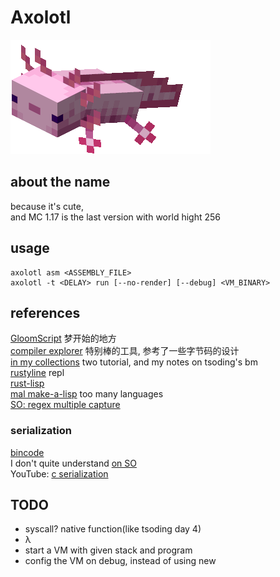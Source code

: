 # Axolotl
![minecraft axolotl](docs/axolotl.png)
## about the name
because it's cute,<br>
and MC 1.17 is the last version with world hight 256

## usage
```shell
axolotl asm <ASSEMBLY_FILE>
axolotl -t <DELAY> run [--no-render] [--debug] <VM_BINARY>
```



## references
[GloomScript](https://github.com/Xie-Jason/GloomScript)
    梦开始的地方<br>
[compiler explorer](https://godbolt.org/)
    特别棒的工具, 参考了一些字节码的设计<br>
[in my collections](dongdigua.github.io/internet_collections)
    two tutorial, and my notes on tsoding's bm<br>
[rustyline](https://crates.io/crates/rustyline)
    repl<br>
[rust-lisp](https://github.com/sunxyz/rust-lisp)<br>
[mal make-a-lisp](https://github.com/kanaka/mal/)
    too many languages<br>
[SO: regex multiple capture](https://stackoverflow.com/questions/57497045/how-to-get-overlapping-regex-captures-in-rust)<br>

### serialization
[bincode](https://github.com/bincode-org/bincode)<br>
I don't quite understand [on SO](https://stackoverflow.com/questions/25410028/how-to-read-a-struct-from-a-file-in-rust)<br>
YouTube: [c serialization](https://youtu.be/QrKpqdBiFRI)<br>



## TODO
- syscall? native function(like tsoding day 4)
- λ
- start a VM with given stack and program
- config the VM on debug, instead of using new


